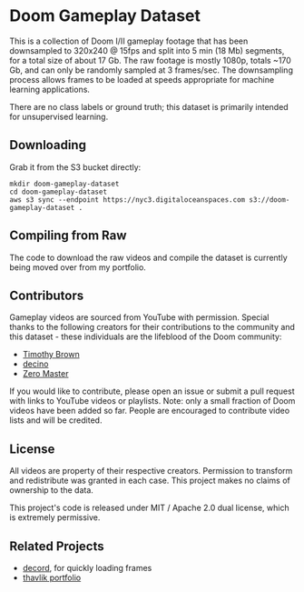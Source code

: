 # Doom Gameplay Dataset
This is a collection of Doom I/II gameplay footage that has been downsampled to 320x240 @ 15fps and split into 5 min (18 Mb) segments, for a total size of about 17 Gb. The raw footage is mostly 1080p, totals ~170 Gb, and can only be randomly sampled at 3 frames/sec. The downsampling process allows frames to be loaded at speeds appropriate for machine learning applications.

There are no class labels or ground truth; this dataset is primarily intended for unsupervised learning.

## Downloading
Grab it from the S3 bucket directly:
```
mkdir doom-gameplay-dataset
cd doom-gameplay-dataset
aws s3 sync --endpoint https://nyc3.digitaloceanspaces.com s3://doom-gameplay-dataset .
```

## Compiling from Raw
The code to download the raw videos and compile the dataset is currently being moved over from my portfolio.

## Contributors
Gameplay videos are sourced from YouTube with permission. Special thanks to the following creators for their contributions to the community and this dataset - these individuals are the lifeblood of the Doom community:
- [Timothy Brown](https://www.youtube.com/user/mArt1And00m3r11339)
- [decino](https://www.youtube.com/c/decino)
- [Zero Master](https://www.youtube.com/channel/UCiVZWY9LmrJFOg3hWGjyBbw)

If you would like to contribute, please open an issue or submit a pull request with links to YouTube videos or playlists. Note: only a small fraction of Doom videos have been added so far. People are encouraged to contribute video lists and will be credited.

## License
All videos are property of their respective creators. Permission to transform and redistribute was granted in each case. This project makes no claims of ownership to the data.

This project's code is released under MIT / Apache 2.0 dual license, which is extremely permissive.

## Related Projects
- [decord](https://github.com/dmlc/decord), for quickly loading frames
- [thavlik portfolio](https://github.com/thavlik/machine-learning-portfolio)

